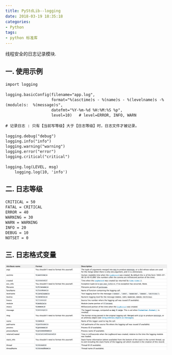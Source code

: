 ```yaml
---
title: PyStdLib--logging
date: 2018-03-19 18:35:18
categories:
- Python
tags:
- python 标准库
---
```

线程安全的日志记录模块.

## 一. 使用示例

    import logging

    logging.basicConfig(filename="app.log",
                        format="%(asctime)s - %(name)s - %(levelname)s -%(module)s:  %(message)s",
                        datefmt="%Y-%m-%d %H:%M:%S %p",
                        level=10)   # level=ERROR, INFO, WARN

    # 记录日志 : 只有【当前写等级】大于【日志等级】时，日志文件才被记录。

    logging.debug("debug")
    logging.info("info")
    logging.warning("warning")
    logging.error("error")
    logging.critical("critical")

    logging.log(LEVEL, msg)
        logging.log(10, 'info')

## 二. 日志等级

    CRITICAL = 50
    FATAL = CRITICAL
    ERROR = 40
    WARNING = 30
    WARN = WARNING
    INFO = 20
    DEBUG = 10
    NOTSET = 0

## 三. 日志格式变量
![日志格式变量](/imgs/python/%E6%97%A5%E5%BF%97%E6%A0%BC%E5%BC%8F%E5%8F%98%E9%87%8F.png)